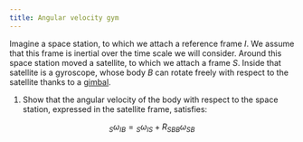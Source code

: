 ```yaml
---
title: Angular velocity gym
---
```


Imagine a space station, to which we attach a reference frame $I$. We assume that this frame is inertial over the time scale we will consider. Around this space station moved a satellite, to which we attach a frame $S$. Inside that satellite is a gyroscope, whose body $B$ can rotate freely with respect to the satellite thanks to a [gimbal](https://en.wikipedia.org/wiki/Gimbal).

1. Show that the angular velocity of the body with respect to the space station, expressed in the satellite frame, satisfies:

$$
{}_S \omega_{IB} = {}_S \omega_{IS} + R_{SB} {}_B \omega_{SB}
$$
